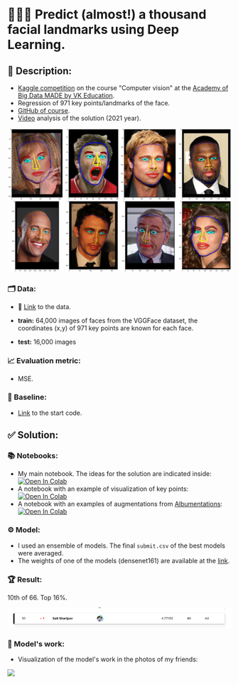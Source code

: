 # 🧑🏻‍🦱 Predict (almost!) a thousand facial landmarks using Deep Learning.

## 📝 Description:

* [Kaggle сompetition](https://www.kaggle.com/competitions/vkcv2022-contest-01-facial-landmarks) on the course "Computer vision" at the [Academy of Big Data MADE by VK Education](https://data.vk.company/).  
* Regression of 971 key points/landmarks of the face.
* [GitHub of course](https://github.com/lysukhin/MADE).
* [Video](https://www.youtube.com/watch?v=CBsbo_CYTow&t=2587s) analysis of the solution (2021 year).

![](images/facial_keypoints_example.png)

### 🗂 Data:

* 🔗 [Link](https://www.kaggle.com/competitions/vkcv2022-contest-01-facial-landmarks/data) to the data.

* **train:** 64,000 images of faces from the VGGFace dataset, the coordinates (x,y) of 971 key points are known for each face.
* **test:** 16,000 images

### 📈 Evaluation metric:
* MSE.

### 🐣 Baseline:
* [Link](https://github.com/Sharrish/predict_thousand_facial_landmarks/tree/main/solution_notebooks) to the start code.

## ✅ Solution:

### 📚 Notebooks:
* My main notebook. The ideas for the solution are indicated inside: [![Open In Colab](https://colab.research.google.com/assets/colab-badge.svg)](https://colab.research.google.com/github/Sharrish/predict_thousand_facial_landmarks/blob/main/solution_notebooks/facial-landmarks.ipynb)
* A notebook with an example of visualization of key points: [![Open In Colab](https://colab.research.google.com/assets/colab-badge.svg)](https://colab.research.google.com/github/Sharrish/predict_thousand_facial_landmarks/blob/main/solution_notebooks/draw_color_landmarks.ipynb)
* A notebook with an examples of augmentations from [Albumentations](https://albumentations.ai/): [![Open In Colab](https://colab.research.google.com/assets/colab-badge.svg)](https://colab.research.google.com/github/Sharrish/predict_thousand_facial_landmarks/tree/main/solution_notebooks)

### ⚙️ Model:
* I used an ensemble of models. The final `submit.csv` of the best models were averaged.
* The weights of one of the models (densenet161) are available at the [link](https://disk.yandex.ru/d/Wzs-NODtqpRaIg).

### 🏆 Result:
10th of 66. Top 16%.

![img.png](images/my_place.png)

### 🌠 Model's work:

* Visualization of the model's work in the photos of my friends:


![](images/result_on_my_freinds_photos.png)




